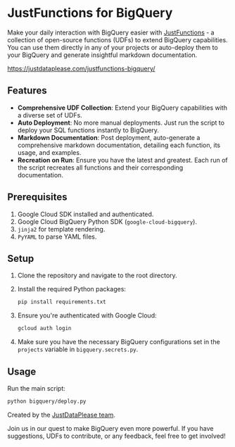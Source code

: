 # JustFunctions for BigQuery

Make your daily interaction with BigQuery easier with [JustFunctions](https://justdataplease.com/justfunctions-bigquery/) - a collection of open-source functions (UDFs) to extend BigQuery capabilities.
You can use them directly in any of your projects or auto-deploy them to your BigQuery and generate insightful markdown documentation.

https://justdataplease.com/justfunctions-bigquery/

## Features
- **Comprehensive UDF Collection**: Extend your BigQuery capabilities with a diverse set of UDFs.
- **Auto Deployment**: No more manual deployments. Just run the script to deploy your SQL functions instantly to BigQuery.
- **Markdown Documentation**: Post deployment, auto-generate a comprehensive markdown documentation, detailing each function, its usage, and examples.
- **Recreation on Run**: Ensure you have the latest and greatest. Each run of the script recreates all functions and their corresponding documentation.

## Prerequisites

1. Google Cloud SDK installed and authenticated.
2. Google Cloud BigQuery Python SDK (`google-cloud-bigquery`).
3. `jinja2` for template rendering.
4. `PyYAML` to parse YAML files.

## Setup

1. Clone the repository and navigate to the root directory.
2. Install the required Python packages:
    ```bash
    pip install requirements.txt
    ```

3. Ensure you're authenticated with Google Cloud:
    ```bash
    gcloud auth login
    ```

4. Make sure you have the necessary BigQuery configurations set in the `projects` variable in `bigquery.secrets.py`.

## Usage

Run the main script:

```bash
python bigquery/deploy.py
```


Created by the [JustDataPlease team](https://justdataplease.com).

Join us in our quest to make BigQuery even more powerful. If you have suggestions, UDFs to contribute, or any feedback, feel free to get involved!
